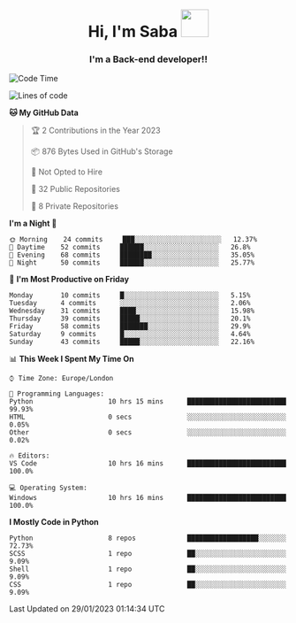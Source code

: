 <h1 align="center">Hi, I'm Saba <img src="https://media.giphy.com/media/EdB2g3VFDoKs57oe1w/giphy.gif" width="50"></h1>
<h3 align="center">I'm a Back-end developer!!</h3>

<!--START_SECTION:waka-->
![Code Time](http://img.shields.io/badge/Code%20Time-490%20hrs%2054%20mins-blue)

![Lines of code](https://img.shields.io/badge/From%20Hello%20World%20I%27ve%20Written-9%20Thousand%20lines%20of%20code-blue)

**🐱 My GitHub Data** 

> 🏆 2 Contributions in the Year 2023
 > 
> 📦 876 Bytes Used in GitHub's Storage 
 > 
> 🚫 Not Opted to Hire
 > 
> 📜 32 Public Repositories 
 > 
> 🔑 8 Private Repositories  
 > 
**I'm a Night 🦉** 

```text
🌞 Morning    24 commits     ███░░░░░░░░░░░░░░░░░░░░░░   12.37% 
🌆 Daytime    52 commits     ██████░░░░░░░░░░░░░░░░░░░   26.8% 
🌃 Evening    68 commits     ████████░░░░░░░░░░░░░░░░░   35.05% 
🌙 Night      50 commits     ██████░░░░░░░░░░░░░░░░░░░   25.77%

```
📅 **I'm Most Productive on Friday** 

```text
Monday       10 commits     █░░░░░░░░░░░░░░░░░░░░░░░░   5.15% 
Tuesday      4 commits      ░░░░░░░░░░░░░░░░░░░░░░░░░   2.06% 
Wednesday    31 commits     ████░░░░░░░░░░░░░░░░░░░░░   15.98% 
Thursday     39 commits     █████░░░░░░░░░░░░░░░░░░░░   20.1% 
Friday       58 commits     ███████░░░░░░░░░░░░░░░░░░   29.9% 
Saturday     9 commits      █░░░░░░░░░░░░░░░░░░░░░░░░   4.64% 
Sunday       43 commits     █████░░░░░░░░░░░░░░░░░░░░   22.16%

```


📊 **This Week I Spent My Time On** 

```text
⌚︎ Time Zone: Europe/London

💬 Programming Languages: 
Python                   10 hrs 15 mins      █████████████████████████   99.93% 
HTML                     0 secs              ░░░░░░░░░░░░░░░░░░░░░░░░░   0.05% 
Other                    0 secs              ░░░░░░░░░░░░░░░░░░░░░░░░░   0.02%

🔥 Editors: 
VS Code                  10 hrs 16 mins      █████████████████████████   100.0%

💻 Operating System: 
Windows                  10 hrs 16 mins      █████████████████████████   100.0%

```

**I Mostly Code in Python** 

```text
Python                   8 repos             ██████████████████░░░░░░░   72.73% 
SCSS                     1 repo              ██░░░░░░░░░░░░░░░░░░░░░░░   9.09% 
Shell                    1 repo              ██░░░░░░░░░░░░░░░░░░░░░░░   9.09% 
CSS                      1 repo              ██░░░░░░░░░░░░░░░░░░░░░░░   9.09%

```



 Last Updated on 29/01/2023 01:14:34 UTC
<!--END_SECTION:waka-->
